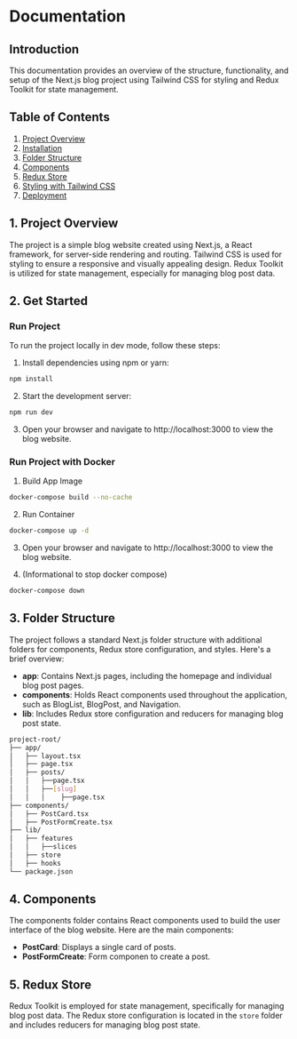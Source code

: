 # Documentation

## Introduction

This documentation provides an overview of the structure, functionality, and setup of the Next.js blog project using Tailwind CSS for styling and Redux Toolkit for state management.

## Table of Contents

1. [Project Overview](#project-overview)
2. [Installation](#installation)
3. [Folder Structure](#folder-structure)
4. [Components](#components)
5. [Redux Store](#redux-store)
6. [Styling with Tailwind CSS](#styling-with-tailwind-css)
7. [Deployment](#deployment)

## 1. Project Overview

The project is a simple blog website created using Next.js, a React framework, for server-side rendering and routing. Tailwind CSS is used for styling to ensure a responsive and visually appealing design. Redux Toolkit is utilized for state management, especially for managing blog post data.

## 2. Get Started

### Run Project
To run the project locally in dev mode, follow these steps:

1. Install dependencies using npm or yarn:

```bash
npm install
```

2. Start the development server:

```bash
npm run dev
```

3. Open your browser and navigate to http://localhost:3000 to view the blog website.

### Run Project with Docker

1. Build App Image

```bash
docker-compose build --no-cache
```

2. Run Container

```bash
docker-compose up -d
```

3. Open your browser and navigate to http://localhost:3000 to view the blog website.

4. (Informational to stop docker compose)

```bash
docker-compose down
```


## 3. Folder Structure

The project follows a standard Next.js folder structure with additional folders for components, Redux store configuration, and styles. Here's a brief overview:

- **app**: Contains Next.js pages, including the homepage and individual blog post pages.
- **components**: Holds React components used throughout the application, such as BlogList, BlogPost, and Navigation.
- **lib**: Includes Redux store configuration and reducers for managing blog post state.

```bash
project-root/
├── app/
│   ├── layout.tsx
│   ├── page.tsx
│   ├── posts/
│   │   ├──page.tsx
│   │   ├──[slug]
│   │   │    ├──page.tsx
├── components/
│   ├── PostCard.tsx
│   ├── PostFormCreate.tsx
├── lib/
│   ├── features
│   │   ├──slices
│   ├── store
│   ├── hooks
└── package.json
```

## 4. Components

The components folder contains React components used to build the user interface of the blog website. Here are the main components:

- **PostCard**: Displays a single card of posts.
- **PostFormCreate**: Form componen to create a post.

## 5. Redux Store

Redux Toolkit is employed for state management, specifically for managing blog post data. The Redux store configuration is located in the `store` folder and includes reducers for managing blog post state.
